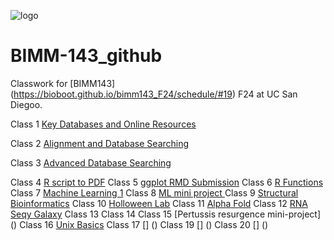 ![logo](https://bioboot.github.io/bimm143_F24/assets/img/logo.png)

# BIMM-143_github
Classwork for [BIMM143] (https://bioboot.github.io/bimm143_F24/schedule/#19) F24 at UC San Diegoo.

Class 1 [Key Databases and Online Resources](https://github.com/Karlg23/BIMM-143_github/tree/af5f9fba8d003ad8366014e4fc27c1d70a4a9dab/Class%201)

Class 2 [Alignment and Database Searching](https://github.com/Karlg23/BIMM-143_github/tree/af5f9fba8d003ad8366014e4fc27c1d70a4a9dab/Class%202)

Class 3 [Advanced Database Searching](https://github.com/Karlg23/BIMM-143_github/tree/af5f9fba8d003ad8366014e4fc27c1d70a4a9dab/Class%203%20)

Class 4 [R script to PDF](https://github.com/Karlg23/BIMM-143_github/blob/af5f9fba8d003ad8366014e4fc27c1d70a4a9dab/Class%204/lab%204.pdf) 
Class 5 [ggplot RMD Submission](https://github.com/Karlg23/BIMM-143_github/tree/af5f9fba8d003ad8366014e4fc27c1d70a4a9dab/Class%205.)
Class 6 [R Functions](https://github.com/Karlg23/BIMM-143_github/blob/af5f9fba8d003ad8366014e4fc27c1d70a4a9dab/Class%206/Class%206.pdf)
Class 7 [Machine Learning 1](https://github.com/Karlg23/BIMM-143_github/tree/af5f9fba8d003ad8366014e4fc27c1d70a4a9dab/Class%207)
Class 8 [ML mini project ](https://github.com/Karlg23/BIMM-143_github/blob/af5f9fba8d003ad8366014e4fc27c1d70a4a9dab/Class%208%20MIni%20Project/Class-8-Mini-Project.pdf)
Class 9 [Structural Bioinformatics]()
Class 10 [Holloween Lab](https://github.com/Karlg23/BIMM-143_github/blob/af5f9fba8d003ad8366014e4fc27c1d70a4a9dab/Class%2010%20Halloween%20Lab/Class%2010%20Halloween%20Lab%20-%20Class-10-Halloween-Lab.pdf)
Class 11 [Alpha Fold](https://github.com/Karlg23/BIMM-143_github/blob/af5f9fba8d003ad8366014e4fc27c1d70a4a9dab/Class%2011%20/Class-9-Structural-BioInformatics-1.pdf)
Class 12 [RNA Seqy Galaxy](https://github.com/Karlg23/BIMM-143_github/blob/af5f9fba8d003ad8366014e4fc27c1d70a4a9dab/class12%20point/class12-point.pdf)
Class 13 [](https://github.com/Karlg23/BIMM-143_github/blob/af5f9fba8d003ad8366014e4fc27c1d70a4a9dab/Class%2013/Class%2013%20-%20Class-13.pdf)
Class 14 [](https://github.com/Karlg23/BIMM-143_github/blob/af5f9fba8d003ad8366014e4fc27c1d70a4a9dab/Class%2014/Class%2014.pdf)
Class 15 [Pertussis resurgence mini-project] ()
Class 16 [Unix Basics](https://github.com/Karlg23/BIMM-143_github/tree/af5f9fba8d003ad8366014e4fc27c1d70a4a9dab/Class%2016)
Class 17 [] ()
Class 19 [] ()
Class 20 [] () 





